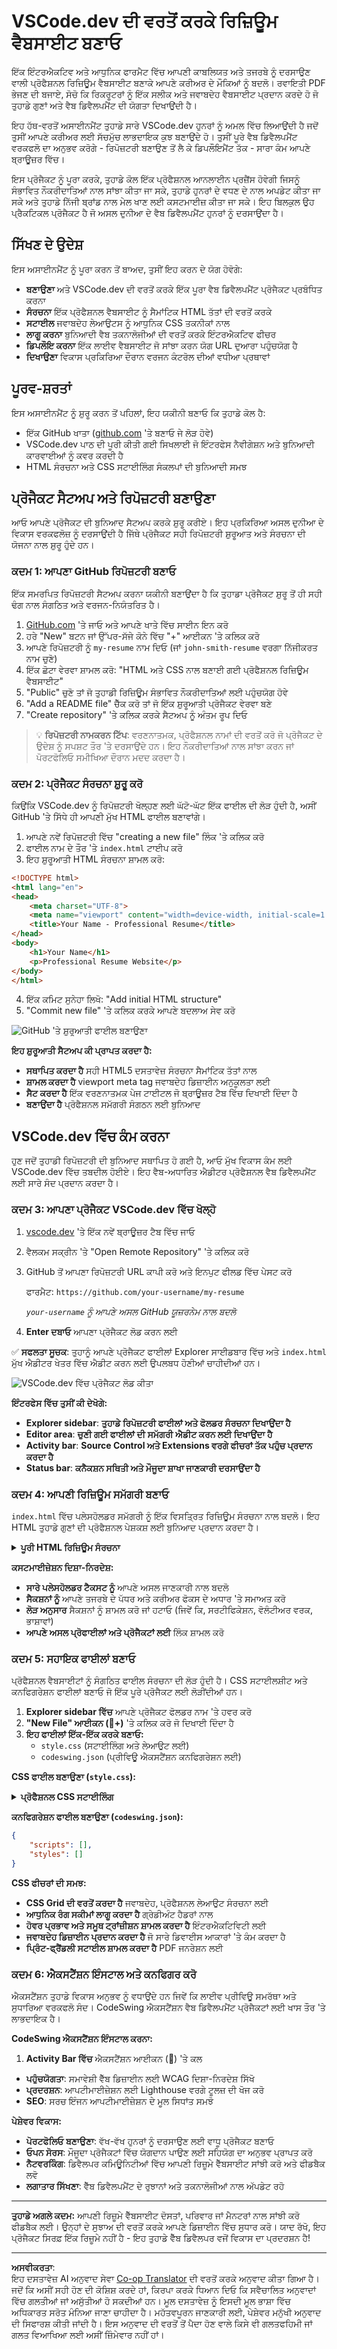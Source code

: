 <!--
CO_OP_TRANSLATOR_METADATA:
{
  "original_hash": "effe56ba51c38d7bdfad1ea38288666b",
  "translation_date": "2025-10-22T17:28:31+00:00",
  "source_file": "8-code-editor/1-using-a-code-editor/assignment.md",
  "language_code": "pa"
}
-->
# VSCode.dev ਦੀ ਵਰਤੋਂ ਕਰਕੇ ਰਿਜ਼ਿਊਮ ਵੈਬਸਾਈਟ ਬਣਾਓ

ਇੱਕ ਇੰਟਰਐਕਟਿਵ ਅਤੇ ਆਧੁਨਿਕ ਫਾਰਮੈਟ ਵਿੱਚ ਆਪਣੀ ਕਾਬਲਿਯਤ ਅਤੇ ਤਜਰਬੇ ਨੂੰ ਦਰਸਾਉਣ ਵਾਲੀ ਪ੍ਰੋਫੈਸ਼ਨਲ ਰਿਜ਼ਿਊਮ ਵੈਬਸਾਈਟ ਬਣਾਕੇ ਆਪਣੇ ਕਰੀਅਰ ਦੇ ਮੌਕਿਆਂ ਨੂੰ ਬਦਲੋ। ਰਵਾਇਤੀ PDF ਭੇਜਣ ਦੀ ਬਜਾਏ, ਸੋਚੋ ਕਿ ਰਿਕਰੂਟਰਾਂ ਨੂੰ ਇੱਕ ਸਲੀਕ ਅਤੇ ਜਵਾਬਦੇਹ ਵੈਬਸਾਈਟ ਪ੍ਰਦਾਨ ਕਰਦੇ ਹੋ ਜੋ ਤੁਹਾਡੇ ਗੁਣਾਂ ਅਤੇ ਵੈਬ ਡਿਵੈਲਪਮੈਂਟ ਦੀ ਯੋਗਤਾ ਦਿਖਾਉਂਦੀ ਹੈ।

ਇਹ ਹੱਥ-ਵਰਤੋਂ ਅਸਾਈਨਮੈਂਟ ਤੁਹਾਡੇ ਸਾਰੇ VSCode.dev ਹੁਨਰਾਂ ਨੂੰ ਅਮਲ ਵਿੱਚ ਲਿਆਉਂਦੀ ਹੈ ਜਦੋਂ ਤੁਸੀਂ ਆਪਣੇ ਕਰੀਅਰ ਲਈ ਸੱਚਮੁੱਚ ਲਾਭਦਾਇਕ ਕੁਝ ਬਣਾਉਂਦੇ ਹੋ। ਤੁਸੀਂ ਪੂਰੇ ਵੈਬ ਡਿਵੈਲਪਮੈਂਟ ਵਰਕਫਲੋ ਦਾ ਅਨੁਭਵ ਕਰੋਗੇ - ਰਿਪੋਜ਼ਟਰੀ ਬਣਾਉਣ ਤੋਂ ਲੈ ਕੇ ਡਿਪਲੌਇਮੈਂਟ ਤੱਕ - ਸਾਰਾ ਕੰਮ ਆਪਣੇ ਬ੍ਰਾਊਜ਼ਰ ਵਿੱਚ।

ਇਸ ਪ੍ਰੋਜੈਕਟ ਨੂੰ ਪੂਰਾ ਕਰਕੇ, ਤੁਹਾਡੇ ਕੋਲ ਇੱਕ ਪ੍ਰੋਫੈਸ਼ਨਲ ਆਨਲਾਈਨ ਪ੍ਰਜ਼ੈਂਸ ਹੋਵੇਗੀ ਜਿਸਨੂੰ ਸੰਭਾਵਿਤ ਨੌਕਰੀਦਾਤਿਆਂ ਨਾਲ ਸਾਂਝਾ ਕੀਤਾ ਜਾ ਸਕੇ, ਤੁਹਾਡੇ ਹੁਨਰਾਂ ਦੇ ਵਧਣ ਦੇ ਨਾਲ ਅਪਡੇਟ ਕੀਤਾ ਜਾ ਸਕੇ ਅਤੇ ਤੁਹਾਡੇ ਨਿੱਜੀ ਬ੍ਰਾਂਡ ਨਾਲ ਮੇਲ ਖਾਣ ਲਈ ਕਸਟਮਾਈਜ਼ ਕੀਤਾ ਜਾ ਸਕੇ। ਇਹ ਬਿਲਕੁਲ ਉਹ ਪ੍ਰੈਕਟਿਕਲ ਪ੍ਰੋਜੈਕਟ ਹੈ ਜੋ ਅਸਲ ਦੁਨੀਆ ਦੇ ਵੈਬ ਡਿਵੈਲਪਮੈਂਟ ਹੁਨਰਾਂ ਨੂੰ ਦਰਸਾਉਂਦਾ ਹੈ।

## ਸਿੱਖਣ ਦੇ ਉਦੇਸ਼

ਇਸ ਅਸਾਈਨਮੈਂਟ ਨੂੰ ਪੂਰਾ ਕਰਨ ਤੋਂ ਬਾਅਦ, ਤੁਸੀਂ ਇਹ ਕਰਨ ਦੇ ਯੋਗ ਹੋਵੋਗੇ:

- **ਬਣਾਉਣਾ** ਅਤੇ VSCode.dev ਦੀ ਵਰਤੋਂ ਕਰਕੇ ਇੱਕ ਪੂਰਾ ਵੈਬ ਡਿਵੈਲਪਮੈਂਟ ਪ੍ਰੋਜੈਕਟ ਪ੍ਰਬੰਧਿਤ ਕਰਨਾ
- **ਸੰਰਚਨਾ** ਇੱਕ ਪ੍ਰੋਫੈਸ਼ਨਲ ਵੈਬਸਾਈਟ ਨੂੰ ਸੈਮਾਂਟਿਕ HTML ਤੱਤਾਂ ਦੀ ਵਰਤੋਂ ਕਰਕੇ
- **ਸਟਾਈਲ** ਜਵਾਬਦੇਹ ਲੇਆਉਟਸ ਨੂੰ ਆਧੁਨਿਕ CSS ਤਕਨੀਕਾਂ ਨਾਲ
- **ਲਾਗੂ ਕਰਨਾ** ਬੁਨਿਆਦੀ ਵੈਬ ਤਕਨਾਲੋਜੀਆਂ ਦੀ ਵਰਤੋਂ ਕਰਕੇ ਇੰਟਰਐਕਟਿਵ ਫੀਚਰ
- **ਡਿਪਲੌਇ ਕਰਨਾ** ਇੱਕ ਲਾਈਵ ਵੈਬਸਾਈਟ ਜੋ ਸਾਂਝਾ ਕਰਨ ਯੋਗ URL ਦੁਆਰਾ ਪਹੁੰਚਯੋਗ ਹੈ
- **ਦਿਖਾਉਣਾ** ਵਿਕਾਸ ਪ੍ਰਕਿਰਿਆ ਦੌਰਾਨ ਵਰਜਨ ਕੰਟਰੋਲ ਦੀਆਂ ਵਧੀਆ ਪ੍ਰਥਾਵਾਂ

## ਪੂਰਵ-ਸ਼ਰਤਾਂ

ਇਸ ਅਸਾਈਨਮੈਂਟ ਨੂੰ ਸ਼ੁਰੂ ਕਰਨ ਤੋਂ ਪਹਿਲਾਂ, ਇਹ ਯਕੀਨੀ ਬਣਾਓ ਕਿ ਤੁਹਾਡੇ ਕੋਲ ਹੈ:

- ਇੱਕ GitHub ਖਾਤਾ ([github.com](https://github.com/) 'ਤੇ ਬਣਾਓ ਜੇ ਲੋੜ ਹੋਵੇ)
- VSCode.dev ਪਾਠ ਦੀ ਪੂਰੀ ਕੀਤੀ ਗਈ ਸਿਖਲਾਈ ਜੋ ਇੰਟਰਫੇਸ ਨੈਵੀਗੇਸ਼ਨ ਅਤੇ ਬੁਨਿਆਦੀ ਕਾਰਵਾਈਆਂ ਨੂੰ ਕਵਰ ਕਰਦੀ ਹੈ
- HTML ਸੰਰਚਨਾ ਅਤੇ CSS ਸਟਾਈਲਿੰਗ ਸੰਕਲਪਾਂ ਦੀ ਬੁਨਿਆਦੀ ਸਮਝ

## ਪ੍ਰੋਜੈਕਟ ਸੈਟਅਪ ਅਤੇ ਰਿਪੋਜ਼ਟਰੀ ਬਣਾਉਣਾ

ਆਓ ਆਪਣੇ ਪ੍ਰੋਜੈਕਟ ਦੀ ਬੁਨਿਆਦ ਸੈਟਅਪ ਕਰਕੇ ਸ਼ੁਰੂ ਕਰੀਏ। ਇਹ ਪ੍ਰਕਿਰਿਆ ਅਸਲ ਦੁਨੀਆ ਦੇ ਵਿਕਾਸ ਵਰਕਫਲੋਜ਼ ਨੂੰ ਦਰਸਾਉਂਦੀ ਹੈ ਜਿੱਥੇ ਪ੍ਰੋਜੈਕਟ ਸਹੀ ਰਿਪੋਜ਼ਟਰੀ ਸ਼ੁਰੂਆਤ ਅਤੇ ਸੰਰਚਨਾ ਦੀ ਯੋਜਨਾ ਨਾਲ ਸ਼ੁਰੂ ਹੁੰਦੇ ਹਨ।

### ਕਦਮ 1: ਆਪਣਾ GitHub ਰਿਪੋਜ਼ਟਰੀ ਬਣਾਓ

ਇੱਕ ਸਮਰਪਿਤ ਰਿਪੋਜ਼ਟਰੀ ਸੈਟਅਪ ਕਰਨਾ ਯਕੀਨੀ ਬਣਾਉਂਦਾ ਹੈ ਕਿ ਤੁਹਾਡਾ ਪ੍ਰੋਜੈਕਟ ਸ਼ੁਰੂ ਤੋਂ ਹੀ ਸਹੀ ਢੰਗ ਨਾਲ ਸੰਗਠਿਤ ਅਤੇ ਵਰਜਨ-ਨਿਯੰਤਰਿਤ ਹੈ।

1. [GitHub.com](https://github.com) 'ਤੇ ਜਾਓ ਅਤੇ ਆਪਣੇ ਖਾਤੇ ਵਿੱਚ ਸਾਈਨ ਇਨ ਕਰੋ
2. ਹਰੇ "New" ਬਟਨ ਜਾਂ ਉੱਪਰ-ਸੱਜੇ ਕੋਨੇ ਵਿੱਚ "+" ਆਈਕਨ 'ਤੇ ਕਲਿਕ ਕਰੋ
3. ਆਪਣੇ ਰਿਪੋਜ਼ਟਰੀ ਨੂੰ `my-resume` ਨਾਮ ਦਿਓ (ਜਾਂ `john-smith-resume` ਵਰਗਾ ਨਿੱਜੀਕਰਤ ਨਾਮ ਚੁਣੋ)
4. ਇੱਕ ਛੋਟਾ ਵੇਰਵਾ ਸ਼ਾਮਲ ਕਰੋ: "HTML ਅਤੇ CSS ਨਾਲ ਬਣਾਈ ਗਈ ਪ੍ਰੋਫੈਸ਼ਨਲ ਰਿਜ਼ਿਊਮ ਵੈਬਸਾਈਟ"
5. "Public" ਚੁਣੋ ਤਾਂ ਜੋ ਤੁਹਾਡੀ ਰਿਜ਼ਿਊਮ ਸੰਭਾਵਿਤ ਨੌਕਰੀਦਾਤਿਆਂ ਲਈ ਪਹੁੰਚਯੋਗ ਹੋਵੇ
6. "Add a README file" ਚੈੱਕ ਕਰੋ ਤਾਂ ਜੋ ਇੱਕ ਸ਼ੁਰੂਆਤੀ ਪ੍ਰੋਜੈਕਟ ਵੇਰਵਾ ਬਣੇ
7. "Create repository" 'ਤੇ ਕਲਿਕ ਕਰਕੇ ਸੈਟਅਪ ਨੂੰ ਅੰਤਮ ਰੂਪ ਦਿਓ

> 💡 **ਰਿਪੋਜ਼ਟਰੀ ਨਾਮਕਰਨ ਟਿੱਪ**: ਵਰਣਨਾਤਮਕ, ਪ੍ਰੋਫੈਸ਼ਨਲ ਨਾਮਾਂ ਦੀ ਵਰਤੋਂ ਕਰੋ ਜੋ ਪ੍ਰੋਜੈਕਟ ਦੇ ਉਦੇਸ਼ ਨੂੰ ਸਪਸ਼ਟ ਤੌਰ 'ਤੇ ਦਰਸਾਉਂਦੇ ਹਨ। ਇਹ ਨੌਕਰੀਦਾਤਿਆਂ ਨਾਲ ਸਾਂਝਾ ਕਰਨ ਜਾਂ ਪੋਰਟਫੋਲਿਓ ਸਮੀਖਿਆ ਦੌਰਾਨ ਮਦਦ ਕਰਦਾ ਹੈ।

### ਕਦਮ 2: ਪ੍ਰੋਜੈਕਟ ਸੰਰਚਨਾ ਸ਼ੁਰੂ ਕਰੋ

ਕਿਉਂਕਿ VSCode.dev ਨੂੰ ਰਿਪੋਜ਼ਟਰੀ ਖੋਲ੍ਹਣ ਲਈ ਘੱਟੋ-ਘੱਟ ਇੱਕ ਫਾਈਲ ਦੀ ਲੋੜ ਹੁੰਦੀ ਹੈ, ਅਸੀਂ GitHub 'ਤੇ ਸਿੱਧੇ ਹੀ ਆਪਣੀ ਮੁੱਖ HTML ਫਾਈਲ ਬਣਾਵਾਂਗੇ।

1. ਆਪਣੇ ਨਵੇਂ ਰਿਪੋਜ਼ਟਰੀ ਵਿੱਚ "creating a new file" ਲਿੰਕ 'ਤੇ ਕਲਿਕ ਕਰੋ
2. ਫਾਈਲ ਨਾਮ ਦੇ ਤੌਰ 'ਤੇ `index.html` ਟਾਈਪ ਕਰੋ
3. ਇਹ ਸ਼ੁਰੂਆਤੀ HTML ਸੰਰਚਨਾ ਸ਼ਾਮਲ ਕਰੋ:

```html
<!DOCTYPE html>
<html lang="en">
<head>
    <meta charset="UTF-8">
    <meta name="viewport" content="width=device-width, initial-scale=1.0">
    <title>Your Name - Professional Resume</title>
</head>
<body>
    <h1>Your Name</h1>
    <p>Professional Resume Website</p>
</body>
</html>
```

4. ਇੱਕ ਕਮਿਟ ਸੁਨੇਹਾ ਲਿਖੋ: "Add initial HTML structure"
5. "Commit new file" 'ਤੇ ਕਲਿਕ ਕਰਕੇ ਆਪਣੇ ਬਦਲਾਅ ਸੇਵ ਕਰੋ

![GitHub 'ਤੇ ਸ਼ੁਰੂਆਤੀ ਫਾਈਲ ਬਣਾਉਣਾ](../../../../translated_images/new-file-github.com.c886796d800e8056561829a181be1382c5303da9d902d8b2dd82b68a4806e21f.pa.png)

**ਇਹ ਸ਼ੁਰੂਆਤੀ ਸੈਟਅਪ ਕੀ ਪ੍ਰਾਪਤ ਕਰਦਾ ਹੈ:**
- **ਸਥਾਪਿਤ ਕਰਦਾ ਹੈ** ਸਹੀ HTML5 ਦਸਤਾਵੇਜ਼ ਸੰਰਚਨਾ ਸੈਮਾਂਟਿਕ ਤੱਤਾਂ ਨਾਲ
- **ਸ਼ਾਮਲ ਕਰਦਾ ਹੈ** viewport meta tag ਜਵਾਬਦੇਹ ਡਿਜ਼ਾਈਨ ਅਨੁਕੂਲਤਾ ਲਈ
- **ਸੈਟ ਕਰਦਾ ਹੈ** ਇੱਕ ਵਰਣਨਾਤਮਕ ਪੇਜ ਟਾਈਟਲ ਜੋ ਬ੍ਰਾਊਜ਼ਰ ਟੈਬ ਵਿੱਚ ਦਿਖਾਈ ਦਿੰਦਾ ਹੈ
- **ਬਣਾਉਂਦਾ ਹੈ** ਪ੍ਰੋਫੈਸ਼ਨਲ ਸਮੱਗਰੀ ਸੰਗਠਨ ਲਈ ਬੁਨਿਆਦ

## VSCode.dev ਵਿੱਚ ਕੰਮ ਕਰਨਾ

ਹੁਣ ਜਦੋਂ ਤੁਹਾਡੀ ਰਿਪੋਜ਼ਟਰੀ ਦੀ ਬੁਨਿਆਦ ਸਥਾਪਿਤ ਹੋ ਗਈ ਹੈ, ਆਓ ਮੁੱਖ ਵਿਕਾਸ ਕੰਮ ਲਈ VSCode.dev ਵਿੱਚ ਤਬਦੀਲ ਹੋਈਏ। ਇਹ ਵੈਬ-ਅਧਾਰਿਤ ਐਡੀਟਰ ਪ੍ਰੋਫੈਸ਼ਨਲ ਵੈਬ ਡਿਵੈਲਪਮੈਂਟ ਲਈ ਸਾਰੇ ਸੰਦ ਪ੍ਰਦਾਨ ਕਰਦਾ ਹੈ।

### ਕਦਮ 3: ਆਪਣਾ ਪ੍ਰੋਜੈਕਟ VSCode.dev ਵਿੱਚ ਖੋਲ੍ਹੋ

1. [vscode.dev](https://vscode.dev) 'ਤੇ ਇੱਕ ਨਵੇਂ ਬ੍ਰਾਊਜ਼ਰ ਟੈਬ ਵਿੱਚ ਜਾਓ
2. ਵੈਲਕਮ ਸਕ੍ਰੀਨ 'ਤੇ "Open Remote Repository" 'ਤੇ ਕਲਿਕ ਕਰੋ
3. GitHub ਤੋਂ ਆਪਣਾ ਰਿਪੋਜ਼ਟਰੀ URL ਕਾਪੀ ਕਰੋ ਅਤੇ ਇਨਪੁਟ ਫੀਲਡ ਵਿੱਚ ਪੇਸਟ ਕਰੋ

   ਫਾਰਮੈਟ: `https://github.com/your-username/my-resume`
   
   *`your-username` ਨੂੰ ਆਪਣੇ ਅਸਲ GitHub ਯੂਜ਼ਰਨੇਮ ਨਾਲ ਬਦਲੋ*

4. **Enter ਦਬਾਓ** ਆਪਣਾ ਪ੍ਰੋਜੈਕਟ ਲੋਡ ਕਰਨ ਲਈ

✅ **ਸਫਲਤਾ ਸੂਚਕ**: ਤੁਹਾਨੂੰ ਆਪਣੇ ਪ੍ਰੋਜੈਕਟ ਫਾਈਲਾਂ Explorer ਸਾਈਡਬਾਰ ਵਿੱਚ ਅਤੇ `index.html` ਮੁੱਖ ਐਡੀਟਰ ਖੇਤਰ ਵਿੱਚ ਐਡੀਟ ਕਰਨ ਲਈ ਉਪਲਬਧ ਹੋਣੀਆਂ ਚਾਹੀਦੀਆਂ ਹਨ।

![VSCode.dev ਵਿੱਚ ਪ੍ਰੋਜੈਕਟ ਲੋਡ ਕੀਤਾ](../../../../translated_images/project-on-vscode.dev.e79815a9a95ee7feac72ebe5c941c91279716be37c575dbdbf2f43bea2c7d8b6.pa.png)

**ਇੰਟਰਫੇਸ ਵਿੱਚ ਤੁਸੀਂ ਕੀ ਦੇਖੋਗੇ:**
- **Explorer sidebar**: **ਤੁਹਾਡੇ ਰਿਪੋਜ਼ਟਰੀ ਫਾਈਲਾਂ ਅਤੇ ਫੋਲਡਰ ਸੰਰਚਨਾ ਦਿਖਾਉਂਦਾ ਹੈ**
- **Editor area**: **ਚੁਣੀ ਗਈ ਫਾਈਲਾਂ ਦੀ ਸਮੱਗਰੀ ਐਡੀਟ ਕਰਨ ਲਈ ਦਿਖਾਉਂਦਾ ਹੈ**
- **Activity bar**: **Source Control ਅਤੇ Extensions ਵਰਗੇ ਫੀਚਰਾਂ ਤੱਕ ਪਹੁੰਚ ਪ੍ਰਦਾਨ ਕਰਦਾ ਹੈ**
- **Status bar**: **ਕਨੈਕਸ਼ਨ ਸਥਿਤੀ ਅਤੇ ਮੌਜੂਦਾ ਸ਼ਾਖਾ ਜਾਣਕਾਰੀ ਦਰਸਾਉਂਦਾ ਹੈ**

### ਕਦਮ 4: ਆਪਣੀ ਰਿਜ਼ਿਊਮ ਸਮੱਗਰੀ ਬਣਾਓ

`index.html` ਵਿੱਚ ਪਲੇਸਹੋਲਡਰ ਸਮੱਗਰੀ ਨੂੰ ਇੱਕ ਵਿਸਤ੍ਰਿਤ ਰਿਜ਼ਿਊਮ ਸੰਰਚਨਾ ਨਾਲ ਬਦਲੋ। ਇਹ HTML ਤੁਹਾਡੇ ਗੁਣਾਂ ਦੀ ਪ੍ਰੋਫੈਸ਼ਨਲ ਪੇਸ਼ਕਸ਼ ਲਈ ਬੁਨਿਆਦ ਪ੍ਰਦਾਨ ਕਰਦਾ ਹੈ।

<details>
<summary><b>ਪੂਰੀ HTML ਰਿਜ਼ਿਊਮ ਸੰਰਚਨਾ</b></summary>

```html
<!DOCTYPE html>
<html lang="en">
<head>
    <meta charset="UTF-8">
    <meta name="viewport" content="width=device-width, initial-scale=1.0">
    <link href="style.css" rel="stylesheet">
    <link rel="stylesheet" href="https://cdnjs.cloudflare.com/ajax/libs/font-awesome/5.15.4/css/all.min.css">
    <title>Your Name - Professional Resume</title>
</head>
<body>
    <header id="header">
        <h1>Your Full Name</h1>
        <hr>
        <p class="role">Your Professional Title</p>
        <hr>
    </header>
    
    <main>
        <article id="mainLeft">
            <section>
                <h2>CONTACT</h2>
                <p>
                    <i class="fa fa-envelope" aria-hidden="true"></i>
                    <a href="mailto:your.email@domain.com">your.email@domain.com</a>
                </p>
                <p>
                    <i class="fab fa-github" aria-hidden="true"></i>
                    <a href="https://github.com/your-username">github.com/your-username</a>
                </p>
                <p>
                    <i class="fab fa-linkedin" aria-hidden="true"></i>
                    <a href="https://linkedin.com/in/your-profile">linkedin.com/in/your-profile</a>
                </p>
            </section>
            
            <section>
                <h2>SKILLS</h2>
                <ul>
                    <li>HTML5 & CSS3</li>
                    <li>JavaScript (ES6+)</li>
                    <li>Responsive Web Design</li>
                    <li>Version Control (Git)</li>
                    <li>Problem Solving</li>
                </ul>
            </section>
            
            <section>
                <h2>EDUCATION</h2>
                <h3>Your Degree or Certification</h3>
                <p>Institution Name</p>
                <p>Start Date - End Date</p>
            </section>
        </article>
        
        <article id="mainRight">
            <section>
                <h2>ABOUT</h2>
                <p>Write a compelling summary that highlights your passion for web development, key achievements, and career goals. This section should give employers insight into your personality and professional approach.</p>
            </section>
            
            <section>
                <h2>WORK EXPERIENCE</h2>
                <div class="job">
                    <h3>Job Title</h3>
                    <p class="company">Company Name | Start Date – End Date</p>
                    <ul>
                        <li>Describe a key accomplishment or responsibility</li>
                        <li>Highlight specific skills or technologies used</li>
                        <li>Quantify impact where possible (e.g., "Improved efficiency by 25%")</li>
                    </ul>
                </div>
                
                <div class="job">
                    <h3>Previous Job Title</h3>
                    <p class="company">Previous Company | Start Date – End Date</p>
                    <ul>
                        <li>Focus on transferable skills and achievements</li>
                        <li>Demonstrate growth and learning progression</li>
                        <li>Include any leadership or collaboration experiences</li>
                    </ul>
                </div>
            </section>
            
            <section>
                <h2>PROJECTS</h2>
                <div class="project">
                    <h3>Project Name</h3>
                    <p>Brief description of what the project accomplishes and technologies used.</p>
                    <a href="#" target="_blank">View Project</a>
                </div>
            </section>
        </article>
    </main>
</body>
</html>
```
</details>

**ਕਸਟਮਾਈਜ਼ੇਸ਼ਨ ਦਿਸ਼ਾ-ਨਿਰਦੇਸ਼:**
- **ਸਾਰੇ ਪਲੇਸਹੋਲਡਰ ਟੈਕਸਟ ਨੂੰ** ਆਪਣੇ ਅਸਲ ਜਾਣਕਾਰੀ ਨਾਲ ਬਦਲੋ
- **ਸੈਕਸ਼ਨਾਂ ਨੂੰ** ਆਪਣੇ ਤਜਰਬੇ ਦੇ ਪੱਧਰ ਅਤੇ ਕਰੀਅਰ ਫੋਕਸ ਦੇ ਅਧਾਰ 'ਤੇ ਸਮਾਅਤ ਕਰੋ
- **ਲੋੜ ਅਨੁਸਾਰ** ਸੈਕਸ਼ਨਾਂ ਨੂੰ ਸ਼ਾਮਲ ਕਰੋ ਜਾਂ ਹਟਾਓ (ਜਿਵੇਂ ਕਿ, ਸਰਟੀਫਿਕੇਸ਼ਨ, ਵੋਲੰਟੀਅਰ ਵਰਕ, ਭਾਸ਼ਾਵਾਂ)
- **ਆਪਣੇ ਅਸਲ ਪ੍ਰੋਫਾਈਲਾਂ ਅਤੇ ਪ੍ਰੋਜੈਕਟਾਂ ਲਈ** ਲਿੰਕ ਸ਼ਾਮਲ ਕਰੋ

### ਕਦਮ 5: ਸਹਾਇਕ ਫਾਈਲਾਂ ਬਣਾਓ

ਪ੍ਰੋਫੈਸ਼ਨਲ ਵੈਬਸਾਈਟਾਂ ਨੂੰ ਸੰਗਠਿਤ ਫਾਈਲ ਸੰਰਚਨਾ ਦੀ ਲੋੜ ਹੁੰਦੀ ਹੈ। CSS ਸਟਾਈਲਸ਼ੀਟ ਅਤੇ ਕਨਫਿਗਰੇਸ਼ਨ ਫਾਈਲਾਂ ਬਣਾਓ ਜੋ ਇੱਕ ਪੂਰੇ ਪ੍ਰੋਜੈਕਟ ਲਈ ਲੋੜੀਂਦੀਆਂ ਹਨ।

1. **Explorer sidebar ਵਿੱਚ** ਆਪਣੇ ਪ੍ਰੋਜੈਕਟ ਫੋਲਡਰ ਨਾਮ 'ਤੇ ਹਵਰ ਕਰੋ
2. **"New File" ਆਈਕਨ (📄+)** 'ਤੇ ਕਲਿਕ ਕਰੋ ਜੋ ਦਿਖਾਈ ਦਿੰਦਾ ਹੈ
3. **ਇਹ ਫਾਈਲਾਂ ਇੱਕ-ਇੱਕ ਕਰਕੇ ਬਣਾਓ:**
   - `style.css` (ਸਟਾਈਲਿੰਗ ਅਤੇ ਲੇਆਉਟ ਲਈ)
   - `codeswing.json` (ਪ੍ਰੀਵਿਊ ਐਕਸਟੈਂਸ਼ਨ ਕਨਫਿਗਰੇਸ਼ਨ ਲਈ)

**CSS ਫਾਈਲ ਬਣਾਉਣਾ (`style.css`):**

<details>
<summary><b>ਪ੍ਰੋਫੈਸ਼ਨਲ CSS ਸਟਾਈਲਿੰਗ</b></summary>

```css
/* Modern Resume Styling */
body {
    font-family: 'Segoe UI', Tahoma, Geneva, Verdana, sans-serif;
    font-size: 16px;
    line-height: 1.6;
    max-width: 960px;
    margin: 0 auto;
    padding: 20px;
    color: #333;
    background-color: #f9f9f9;
}

/* Header Styling */
header {
    text-align: center;
    margin-bottom: 3em;
    padding: 2em;
    background: linear-gradient(135deg, #667eea 0%, #764ba2 100%);
    color: white;
    border-radius: 10px;
    box-shadow: 0 4px 6px rgba(0, 0, 0, 0.1);
}

h1 {
    font-size: 3em;
    letter-spacing: 0.1em;
    margin-bottom: 0.2em;
    font-weight: 300;
}

.role {
    font-size: 1.3em;
    font-weight: 300;
    margin: 1em 0;
}

/* Main Content Layout */
main {
    display: grid;
    grid-template-columns: 35% 65%;
    gap: 3em;
    margin-top: 3em;
    background: white;
    padding: 2em;
    border-radius: 10px;
    box-shadow: 0 2px 10px rgba(0, 0, 0, 0.1);
}

/* Typography */
h2 {
    font-size: 1.4em;
    font-weight: 600;
    margin-bottom: 1em;
    color: #667eea;
    border-bottom: 2px solid #667eea;
    padding-bottom: 0.3em;
}

h3 {
    font-size: 1.1em;
    font-weight: 600;
    margin-bottom: 0.5em;
    color: #444;
}

/* Section Styling */
section {
    margin-bottom: 2.5em;
}

#mainLeft {
    border-right: 1px solid #e0e0e0;
    padding-right: 2em;
}

/* Contact Links */
section a {
    color: #667eea;
    text-decoration: none;
    transition: color 0.3s ease;
}

section a:hover {
    color: #764ba2;
    text-decoration: underline;
}

/* Icons */
i {
    margin-right: 0.8em;
    width: 20px;
    text-align: center;
    color: #667eea;
}

/* Lists */
ul {
    list-style: none;
    padding-left: 0;
}

li {
    margin: 0.5em 0;
    padding: 0.3em 0;
    position: relative;
}

li:before {
    content: "▸";
    color: #667eea;
    margin-right: 0.5em;
}

/* Work Experience */
.job, .project {
    margin-bottom: 2em;
    padding-bottom: 1.5em;
    border-bottom: 1px solid #f0f0f0;
}

.company {
    font-style: italic;
    color: #666;
    margin-bottom: 0.5em;
}

/* Responsive Design */
@media (max-width: 768px) {
    main {
        grid-template-columns: 1fr;
        gap: 2em;
    }
    
    #mainLeft {
        border-right: none;
        border-bottom: 1px solid #e0e0e0;
        padding-right: 0;
        padding-bottom: 2em;
    }
    
    h1 {
        font-size: 2.2em;
    }
    
    body {
        padding: 10px;
    }
}

/* Print Styles */
@media print {
    body {
        background: white;
        color: black;
        font-size: 12pt;
    }
    
    header {
        background: none;
        color: black;
        box-shadow: none;
    }
    
    main {
        box-shadow: none;
    }
}
```
</details>

**ਕਨਫਿਗਰੇਸ਼ਨ ਫਾਈਲ ਬਣਾਉਣਾ (`codeswing.json`):**

```json
{
    "scripts": [],
    "styles": []
}
```

**CSS ਫੀਚਰਾਂ ਦੀ ਸਮਝ:**
- **CSS Grid ਦੀ ਵਰਤੋਂ ਕਰਦਾ ਹੈ** ਜਵਾਬਦੇਹ, ਪ੍ਰੋਫੈਸ਼ਨਲ ਲੇਆਉਟ ਸੰਰਚਨਾ ਲਈ
- **ਆਧੁਨਿਕ ਰੰਗ ਸਕੀਮਾਂ ਲਾਗੂ ਕਰਦਾ ਹੈ** ਗ੍ਰੇਡੀਅੰਟ ਹੈਡਰਾਂ ਨਾਲ
- **ਹੋਵਰ ਪ੍ਰਭਾਵ ਅਤੇ ਸਮੂਥ ਟ੍ਰਾਂਜ਼ੀਸ਼ਨ ਸ਼ਾਮਲ ਕਰਦਾ ਹੈ** ਇੰਟਰਐਕਟਿਵਿਟੀ ਲਈ
- **ਜਵਾਬਦੇਹ ਡਿਜ਼ਾਈਨ ਪ੍ਰਦਾਨ ਕਰਦਾ ਹੈ** ਜੋ ਸਾਰੇ ਡਿਵਾਈਸ ਆਕਾਰਾਂ 'ਤੇ ਕੰਮ ਕਰਦਾ ਹੈ
- **ਪ੍ਰਿੰਟ-ਫ੍ਰੈਂਡਲੀ ਸਟਾਈਲ ਸ਼ਾਮਲ ਕਰਦਾ ਹੈ** PDF ਜਨਰੇਸ਼ਨ ਲਈ

### ਕਦਮ 6: ਐਕਸਟੈਂਸ਼ਨ ਇੰਸਟਾਲ ਅਤੇ ਕਨਫਿਗਰ ਕਰੋ

ਐਕਸਟੈਂਸ਼ਨ ਤੁਹਾਡੇ ਵਿਕਾਸ ਅਨੁਭਵ ਨੂੰ ਵਧਾਉਂਦੇ ਹਨ ਜਿਵੇਂ ਕਿ ਲਾਈਵ ਪ੍ਰੀਵਿਊ ਸਮਰੱਥਾ ਅਤੇ ਸੁਧਾਰਿਆ ਵਰਕਫਲੋ ਸੰਦ। CodeSwing ਐਕਸਟੈਂਸ਼ਨ ਵੈਬ ਡਿਵੈਲਪਮੈਂਟ ਪ੍ਰੋਜੈਕਟਾਂ ਲਈ ਖਾਸ ਤੌਰ 'ਤੇ ਲਾਭਦਾਇਕ ਹੈ।

**CodeSwing ਐਕਸਟੈਂਸ਼ਨ ਇੰਸਟਾਲ ਕਰਨਾ:**

1. **Activity Bar ਵਿੱਚ** ਐਕਸਟੈਂਸ਼ਨ ਆਈਕਨ (🧩) 'ਤੇ ਕਲ
- **ਪਹੁੰਚਯੋਗਤਾ**: ਸਮਾਵੇਸ਼ੀ ਵੈੱਬ ਡਿਜ਼ਾਈਨ ਲਈ WCAG ਦਿਸ਼ਾ-ਨਿਰਦੇਸ਼ ਸਿੱਖੋ  
- **ਪ੍ਰਦਰਸ਼ਨ**: ਆਪਟੀਮਾਈਜ਼ੇਸ਼ਨ ਲਈ Lighthouse ਵਰਗੇ ਟੂਲਜ਼ ਦੀ ਖੋਜ ਕਰੋ  
- **SEO**: ਸਰਚ ਇੰਜਨ ਆਪਟੀਮਾਈਜ਼ੇਸ਼ਨ ਦੇ ਮੂਲ ਸਿਧਾਂਤ ਸਮਝੋ  

**ਪੇਸ਼ੇਵਰ ਵਿਕਾਸ:**  
- **ਪੋਰਟਫੋਲਿਓ ਬਣਾਉਣਾ**: ਵੱਖ-ਵੱਖ ਹੁਨਰਾਂ ਨੂੰ ਦਰਸਾਉਣ ਲਈ ਵਾਧੂ ਪ੍ਰੋਜੈਕਟ ਬਣਾਓ  
- **ਓਪਨ ਸੋਰਸ**: ਮੌਜੂਦਾ ਪ੍ਰੋਜੈਕਟਾਂ ਵਿੱਚ ਯੋਗਦਾਨ ਪਾਉਣ ਲਈ ਸਹਿਯੋਗ ਦਾ ਅਨੁਭਵ ਪ੍ਰਾਪਤ ਕਰੋ  
- **ਨੈਟਵਰਕਿੰਗ**: ਡਿਵੈਲਪਰ ਕਮਿਊਨਿਟੀਆਂ ਵਿੱਚ ਆਪਣੀ ਰਿਜ਼ੂਮੇ ਵੈੱਬਸਾਈਟ ਸਾਂਝੀ ਕਰੋ ਅਤੇ ਫੀਡਬੈਕ ਲਵੋ  
- **ਲਗਾਤਾਰ ਸਿੱਖਣਾ**: ਵੈੱਬ ਡਿਵੈਲਪਮੈਂਟ ਦੇ ਰੁਝਾਨਾਂ ਅਤੇ ਤਕਨਾਲੋਜੀਆਂ ਨਾਲ ਅੱਪਡੇਟ ਰਹੋ  

---

**ਤੁਹਾਡੇ ਅਗਲੇ ਕਦਮ:** ਆਪਣੀ ਰਿਜ਼ੂਮੇ ਵੈੱਬਸਾਈਟ ਦੋਸਤਾਂ, ਪਰਿਵਾਰ ਜਾਂ ਮੈਨਟਰਾਂ ਨਾਲ ਸਾਂਝੀ ਕਰੋ ਫੀਡਬੈਕ ਲਈ। ਉਨ੍ਹਾਂ ਦੇ ਸੁਝਾਅ ਦੀ ਵਰਤੋਂ ਕਰਕੇ ਆਪਣੇ ਡਿਜ਼ਾਈਨ ਵਿੱਚ ਸੁਧਾਰ ਕਰੋ। ਯਾਦ ਰੱਖੋ, ਇਹ ਪ੍ਰੋਜੈਕਟ ਸਿਰਫ਼ ਇੱਕ ਰਿਜ਼ੂਮੇ ਨਹੀਂ ਹੈ - ਇਹ ਤੁਹਾਡੇ ਵੈੱਬ ਡਿਵੈਲਪਰ ਵਜੋਂ ਵਿਕਾਸ ਦਾ ਪ੍ਰਦਰਸ਼ਨ ਹੈ!

---

**ਅਸਵੀਕਰਤਾ**:  
ਇਹ ਦਸਤਾਵੇਜ਼ AI ਅਨੁਵਾਦ ਸੇਵਾ [Co-op Translator](https://github.com/Azure/co-op-translator) ਦੀ ਵਰਤੋਂ ਕਰਕੇ ਅਨੁਵਾਦ ਕੀਤਾ ਗਿਆ ਹੈ। ਜਦੋਂ ਕਿ ਅਸੀਂ ਸਹੀ ਹੋਣ ਦੀ ਕੋਸ਼ਿਸ਼ ਕਰਦੇ ਹਾਂ, ਕਿਰਪਾ ਕਰਕੇ ਧਿਆਨ ਦਿਓ ਕਿ ਸਵੈਚਾਲਿਤ ਅਨੁਵਾਦਾਂ ਵਿੱਚ ਗਲਤੀਆਂ ਜਾਂ ਅਸੁੱਤੀਆਂ ਹੋ ਸਕਦੀਆਂ ਹਨ। ਮੂਲ ਦਸਤਾਵੇਜ਼ ਨੂੰ ਇਸਦੀ ਮੂਲ ਭਾਸ਼ਾ ਵਿੱਚ ਅਧਿਕਾਰਤ ਸਰੋਤ ਮੰਨਿਆ ਜਾਣਾ ਚਾਹੀਦਾ ਹੈ। ਮਹੱਤਵਪੂਰਨ ਜਾਣਕਾਰੀ ਲਈ, ਪੇਸ਼ੇਵਰ ਮਨੁੱਖੀ ਅਨੁਵਾਦ ਦੀ ਸਿਫਾਰਸ਼ ਕੀਤੀ ਜਾਂਦੀ ਹੈ। ਇਸ ਅਨੁਵਾਦ ਦੀ ਵਰਤੋਂ ਤੋਂ ਪੈਦਾ ਹੋਣ ਵਾਲੇ ਕਿਸੇ ਵੀ ਗਲਤਫਹਿਮੀ ਜਾਂ ਗਲਤ ਵਿਆਖਿਆ ਲਈ ਅਸੀਂ ਜ਼ਿੰਮੇਵਾਰ ਨਹੀਂ ਹਾਂ।